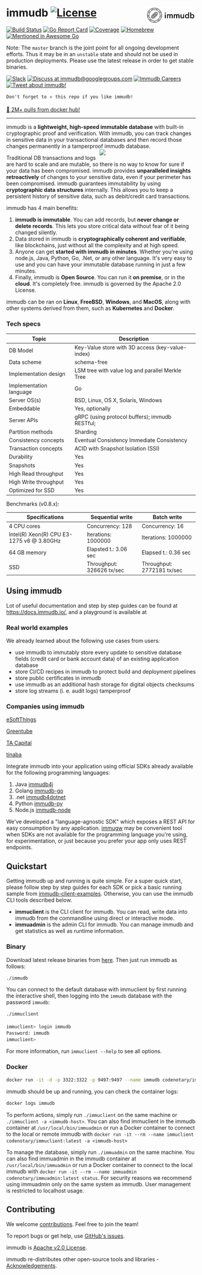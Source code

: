 <!--
---

title: "immudb"

custom_edit_url: https://github.com/codenotary/immudb/edit/master/README.md
---

-->

# immudb [![License](https://img.shields.io/github/license/codenotary/immudb)](LICENSE) <img align="right" src="img/Black%20logo%20-%20no%20background.png" height="47px" />

[![Build Status](https://travis-ci.com/codenotary/immudb.svg?branch=master)](https://travis-ci.com/codenotary/immudb)
[![Go Report Card](https://goreportcard.com/badge/github.com/codenotary/immudb)](https://goreportcard.com/report/github.com/codenotary/immudb)
[![Coverage](https://coveralls.io/repos/github/codenotary/immudb/badge.svg?branch=master)](https://coveralls.io/github/codenotary/immudb?branch=master)
[![Homebrew](https://img.shields.io/homebrew/v/immudb)](https://formulae.brew.sh/formula/immudb)
[![Mentioned in Awesome Go](https://awesome.re/mentioned-badge.svg)](https://github.com/avelino/awesome-go)

Note: The `master` branch is the joint point for all ongoing development efforts. Thus it may be in an `unstable` state and should not be used in production deployments. Please use the latest release in order to get stable binaries.

[![Slack](https://img.shields.io/badge/join%20slack-%23immutability-brightgreen.svg)](https://slack.vchain.us/)
[![Discuss at immudb@googlegroups.com](https://img.shields.io/badge/discuss-immudb%40googlegroups.com-blue.svg)](https://groups.google.com/group/immudb)
[![Immudb Careers](https://img.shields.io/badge/careers-We%20are%20hiring!-blue?style=flat)](https://immudb.io/careers/)
[![Tweet about
immudb!](https://img.shields.io/twitter/url/http/shields.io.svg?style=social&label=Tweet%20about%20immudb)](https://twitter.com/intent/tweet?text=immudb:%20lightweight,%20high-speed%20immutable%20database!&url=https://github.com/codenotary/immudb)

```
Don't forget to ⭐ this repo if you like immudb!
```

[:tada: 2M+ pulls from docker hub!](https://hub.docker.com/r/codenotary/immudb/tags)

---

immudb is a **lightweight, high-speed immutable database** with built-in cryptographic proof and verification.
With immudb, you can track changes in sensitive data in your transactional databases and then record those changes permanently in a
tamperproof immudb database.
<img align="right" src="img/immudb-mascot-small.png" width="256px"/>

Traditional DB transactions and logs are hard to scale and are mutable, so there is no way to know for sure if your data has been compromised.
immudb provides **unparalleled insights** **retroactively** of changes to your sensitive data, even
if your perimeter has been compromised. immudb guarantees immutability by using **cryptographic data structures** internally.
This allows you to keep a persistent history of sensitive data, such as debit/credit card transactions.

immudb has 4 main benefits:

1. **immudb is immutable**. You can add records, but **never change or delete records**. This lets you store critical data without fear of it being changed silently.
2. Data stored in immudb is **cryptographically coherent and verifiable**, like blockchains, just without all the complexity and at high speed.
3. Anyone can get **started with immudb in minutes**. Whether you're using node.js, Java, Python, Go, .Net, or any other language. It's very easy to use and you can have your immutable database running in just a few minutes.
4. Finally, immudb is **Open Source**. You can run it **on premise**, or in the **cloud**. It's completely free. immudb is governed by the Apache 2.0 License.

immudb can be ran on **Linux**, **FreeBSD**, **Windows**, and **MacOS**, along with
other systems derived from them, such as **Kubernetes** and **Docker**.

### Tech specs

| Topic                   | Description                                                   |
| ----------------------- | ------------------------------------------------------------- |
| DB Model                | Key-Value store with 3D access (key-value-index)              |
| Data scheme             | schema-free                                                   |
| Implementation design   | LSM tree with value log and parallel Merkle Tree              |
| Implementation language | Go                                                            |
| Server OS(s)            | BSD, Linux, OS X, Solaris, Windows                            |
| Embeddable              | Yes, optionally                                               |
| Server APIs             | gRPC (using protocol buffers); immudb RESTful;                |
| Partition methods       | Sharding                                                      |
| Consistency concepts    | Eventual Consistency Immediate Consistency                    |
| Transaction concepts    | ACID with Snapshot Isolation (SSI)                            |
| Durability              | Yes                                                           |
| Snapshots               | Yes                                                           |
| High Read throughput    | Yes                                                           |
| High Write throughput   | Yes                                                           |
| Optimized for SSD       | Yes                                                           |

Benchmarks (v0.8.x):

| Specifications | Sequential write | Batch write |
| --- | --- | --- |
| 4 CPU cores | Concurrency: 128 | Concurrency: 16 |
| Intel(R) Xeon(R) CPU E3-1275 v6 @ 3.80GHz | Iterations: 1000000 | Iterations: 1000000 |
| 64 GB memory | Elapsted t.: 3.06 sec | Elapsed t.: 0.36 sec |
| SSD | Throughput: 326626 tx/sec | Throughput: 2772181 tx/sec |

## Using immudb

Lot of useful documentation and step by step guides can be found at https://docs.immudb.io/, and a playground is available at 

### Real world examples

We already learned about the following use cases from users:

- use immudb to immutably store every update to sensitive database fields (credit card or bank account data) of an existing application database
- store CI/CD recipes in immudb to protect build and deployment pipelines
- store public certificates in immudb
- use immudb as an additional hash storage for digital objects checksums
- store log streams (i. e. audit logs) tamperproof

### Companies using immudb

[eSoftThings ](https://www.esoftthings.com/en/)

[Greentube](https://www.greentube.com/)

[TA Capital](http://www.ta.capital)

[tinaba](https://www.tinaba.bancaprofilo.it/)

Integrate immudb into your application using official SDKs already available for the following programming languages:

1. Java [immudb4j](https://github.com/codenotary/immudb4j)
2. Golang [immudb-go](https://docs.immudb.io/immudb/golang.html)
3. .net [immudb4dotnet](https://github.com/codenotary/immudb4dotnet)
4. Python [immudb-py](https://github.com/codenotary/immudb-py)
5. Node.js [immudb-node](https://github.com/codenotary/immudb-node)

We've developed a "language-agnostic SDK" which exposes a REST API for easy consumption by any application.
[immugw](https://github.com/codenotary/immugw) may be convenient tool when SDKs are not available for the
programming language you're using, for experimentation, or just because you prefer your app only uses REST endpoints.

## Quickstart

Getting immudb up and running is quite simple. For a super quick start, please follow step by step guides for each SDK or pick a basic running sample from [immudb-client-examples](https://github.com/codenotary/immudb-client-examples). Otherwise, you can use the immudb CLI tools described below.

- **immuclient** is the CLI client for immudb. You can read, write data into immudb from the commandline using direct or interactive mode.
- **immuadmin** is the admin CLI for immudb. You can manage immudb and get statistics as well as runtime information.

### Binary

Download latest release binaries from [here](https://github.com/codenotary/immudb/releases). Then just run immudb as follows:

```bash
./immudb
```

You can connect to the default database with immuclient by first running the interactive shell, then logging into the `immudb` database with the password `immudb`:

```bash
./immuclient

immuclient> login immudb
Password: immudb
immuclient> 
```

For more information, run `immuclient --help` to see all options.

### Docker

```bash
docker run -it -d -p 3322:3322 -p 9497:9497 --name immudb codenotary/immudb:latest
```

immudb should be up and running, you can check the container logs:

```bash
docker logs immudb
```

To perform actions, simply run ```./immuclient``` on the same machine or ```./immuclient -a <immudb-host>```. You can also find immuclient in the immudb container at `/usr/local/bin/immuadmin` or run a Docker container to connect to the local or remote immudb with `docker run -it --rm --name immuclient codenotary/immuclient:latest -a <immudb-host>`

To manage the database, simply run ```./immuadmin``` on the same machine. You can also find immuadmin in the immudb container at `/usr/local/bin/immuadmin` or run a Docker container to connect to the local immudb with `docker run -it --rm --name immuadmin codenotary/immuadmin:latest status`. For security reasons we recommend using immuadmin only on the same system as immudb. User management is restricted to localhost usage.

## Contributing

We welcome [contributions](CONTRIBUTING.md). Feel free to join the team!

To report bugs or get help, use [GitHub's issues](https://github.com/codenotary/immudb/issues).

immudb is [Apache v2.0 License](LICENSE).

immudb re-distributes other open-source tools and libraries - [Acknowledgements](ACKNOWLEDGEMENTS.md).
